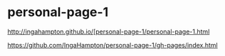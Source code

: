 personal-page-1
===============

http://ingahampton.github.io/[personal-page-1/personal-page-1.html

https://github.com/IngaHampton/personal-page-1/gh-pages/index.html
